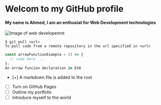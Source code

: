 # Welcom to my GitHub profile
#### My name is Ahmed, I am an enthusiat for Web Development technologies
![Image of web developemnt](https://encrypted-tbn0.gstatic.com/images?q=tbn:ANd9GcTkR6FDm9dP-zCUifUIlC25RToRRp26k7yhtQ&s)
```
$ git pull <url>
To pull code from a remote repository in the url specified in <url>
```
``` javascript
const arrowFunctionExample = () => {
  // code here ...
};
An arrow funcion declaration in ES6
```
- [+] A markdown file is added to the root
- [ ] Turn on GitHub Pages
- [ ] Outline my portfolio
- [ ] Introduce myself to the world
